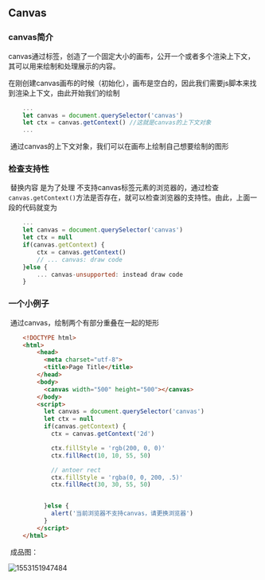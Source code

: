 ## Canvas

### canvas简介

​	canvas通过<canvas>标签，创造了一个固定大小的画布，公开一个或者多个渲染上下文，其可以用来绘制和处理展示的内容。

​	在刚创建canvas画布的时候（初始化），画布是空白的，因此我们需要js脚本来找到渲染上下文，由此开始我们的绘制	

```javascript
	...
	let canvas = document.querySelector('canvas')
	let ctx = canvas.getContext() //这就是canvas的上下文对象
	...
```

​	通过canvas的上下文对象，我们可以在画布上绘制自己想要绘制的图形

### 检查支持性

​	替换内容 是为了处理 不支持canvas标签元素的浏览器的，通过检查 `canvas.getContext()`方法是否存在，就可以检查浏览器的支持性。由此，上面一段的代码就变为

```javascript
	...
	let canvas = document.querySelector('canvas')
	let ctx = null
    if(canvas.getContext) {
        ctx = canvas.getContext()
        // ... canvas: draw code		
    }else {
        ... canvas-unsupported: instead draw code
    }
```

### 一个小例子

​	通过canvas，绘制两个有部分重叠在一起的矩形

```html
	<!DOCTYPE html>
    <html>
        <head>
          <meta charset="utf-8">
          <title>Page Title</title>
        </head>
        <body>
          <canvas width="500" height="500"></canvas> 
        </body>
        <script>
          let canvas = document.querySelector('canvas')
          let ctx = null
          if(canvas.getContext) {
            ctx = canvas.getContext('2d')

            ctx.fillStyle = 'rgb(200, 0, 0)'
            ctx.fillRect(10, 10, 55, 50)

            // antoer rect
            ctx.fillStyle = 'rgba(0, 0, 200, .5)'
            ctx.fillRect(30, 30, 55, 50)


          }else {
            alert('当前浏览器不支持canvas，请更换浏览器')
          }
        </script>
    </html>
```

​	成品图：

![1553151947484](C:\Users\Administrator\AppData\Roaming\Typora\typora-user-images\1553151947484.png)



### 	